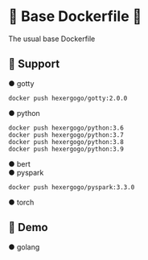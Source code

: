 # 🐳  Base Dockerfile  🐳

The usual base Dockerfile

## 🐳 Support

 ● gotty  
```
docker push hexergogo/gotty:2.0.0
```

 ● python  
 ```
 docker push hexergogo/python:3.6
 docker push hexergogo/python:3.7
 docker push hexergogo/python:3.8
 docker push hexergogo/python:3.9
 ```

 ● bert  
 ● pyspark  
 ```
docker push hexergogo/pyspark:3.3.0
 ``` 
 ● torch  

## 🐳 Demo

 ● golang  
